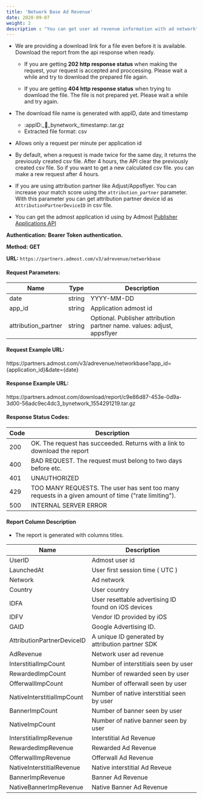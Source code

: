 ```yaml
---
title: 'Network Base Ad Revenue'
date: 2020-09-07
weight: 2
description : "You can get user ad revenue information with ad network"
---
```



- We are providing a download link for a file even before it is available. Download the report from the api response when ready.

    - If you are getting **202 http response status** when making the request, your request is accepted and proccessing. Please wait a while and try to download the prepared file again.
  
    - If you are getting **404 http response status** when trying to download the file. The file is not prepared yet. Please wait a while and try again.

- The download file name is generated with appID, date and timestamp
    - :appID:\_:date:\_bynetwork\_:timestamp:.tar.gz
    - Extracted file format: csv

- Allows only a request per minute per application id

- By default, when a request is made twice for the same day, it returns the previously created csv file. After 4 hours, the API clear the previously created csv file. So if you want to get a new calculated csv file. you can make a rew request after 4 hours. 

- If you are using attribution partner like Adjust/Appsflyer. You can increase your match score using the `attribution_partner` parameter. With this parameter you can get attribution partner device id as `AttributionPartnerDeviceID` in csv file.

- You can get the admost application id using by Admost [Publisher Applications API](https://admost.github.io/amrapi/publisher-app-api/)



**Authentication:** **Bearer Token authentication.**

**Method:** **GET**

**URL:** `https://partners.admost.com/v3/adrevenue/networkbase`

#### Request Parameters:

| Name                | Type   | Description                                                             |
| ------------------- | ------ | ----------------------------------------------------------------------- |
| date                | string | YYYY-MM-DD                                                              |
| app_id              | string | Application admost id                                                   |
| attribution_partner | string | Optional. Publisher attribution partner name. values: adjust, appsflyer |

#### Request Example URL:

https:\//partners.admost.com/v3/adrevenue/networkbase?app_id={application_id}&date={date}

#### Response Example URL:

https:\//partners.admost.com/download/report/c9e86d87-453e-0d9a-3d00-56adc9ec4dc3_bynetwork_1554291219.tar.gz

#### Response Status Codes:

| Code | Description                                                                                         |
| ---- | --------------------------------------------------------------------------------------------------- |
| 200  | OK. The request has succeeded. Returns with a link to download the report                           |
| 400  | BAD REQUEST. The request must belong to two days before etc.                                        |
| 401  | UNAUTHORIZED                                                                                        |
| 429  | TOO MANY REQUESTS. The user has sent too many requests in a given amount of time ("rate limiting"). |
| 500  | INTERNAL SERVER ERROR                                                                               |

#### Report Column Description

- The report is generated with columns titles.

| Name                       | Description                                         |
| -------------------------- | --------------------------------------------------- |
| UserID                     | Admost user id                                      |
| LaunchedAt                 | User first session time ( UTC )                     |
| Network                    | Ad network                                          |
| Country                    | User country                                        |
| IDFA                       | User resettable advertising ID found on iOS devices |
| IDFV                       | Vendor ID provided by iOS                           |
| GAID                       | Google Advertising ID.                              |
| AttributionPartnerDeviceID | A unique ID generated by attribution partner SDK    |
| AdRevenue                  | Network user ad revenue                             |
| InterstitialImpCount       | Number of interstitials seen by user                |
| RewardedImpCount           | Number of rewarded seen by user                     |
| OfferwallImpCount          | Number of offerwall seen by user                    |
| NativeInterstitialImpCount | Number of native interstitial seen by user          |
| BannerImpCount             | Number of banner seen by user                       |
| NativeImpCount             | Number of native banner seen by user                |
| InterstitialImpRevenue     | Interstitial Ad Revenue                             |
| RewardedImpRevenue         | Rewarded Ad Revenue                                 |
| OfferwallImpRevenue        | Offerwall Ad Revenue                                |
| NativeInterstitialRevenue  | Native interstitial Ad Reveue                       |
| BannerImpRevenue           | Banner Ad Revenue                                   |
| NativeBannerImpRevenue     | Native Banner Ad Revenue                            |
